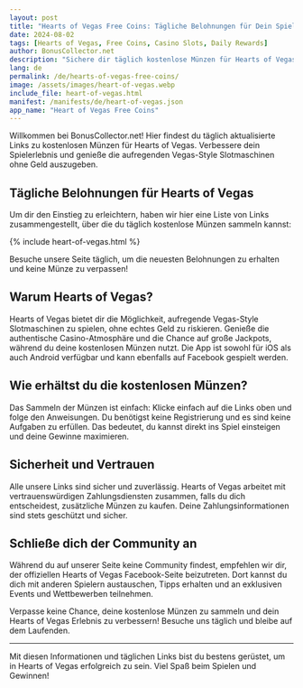 ```yaml
---
layout: post
title: "Hearts of Vegas Free Coins: Tägliche Belohnungen für Dein Spiel"
date: 2024-08-02
tags: [Hearts of Vegas, Free Coins, Casino Slots, Daily Rewards]
author: BonusCollector.net
description: "Sichere dir täglich kostenlose Münzen für Hearts of Vegas und verbessere dein Spielerlebnis mit unseren exklusiven Links."
lang: de
permalink: /de/hearts-of-vegas-free-coins/
image: /assets/images/heart-of-vegas.webp
include_file: heart-of-vegas.html
manifest: /manifests/de/heart-of-vegas.json
app_name: "Heart of Vegas Free Coins"
---
```


Willkommen bei BonusCollector.net! Hier findest du täglich aktualisierte Links zu kostenlosen Münzen für Hearts of Vegas. Verbessere dein Spielerlebnis und genieße die aufregenden Vegas-Style Slotmaschinen ohne Geld auszugeben.

## Tägliche Belohnungen für Hearts of Vegas

Um dir den Einstieg zu erleichtern, haben wir hier eine Liste von Links zusammengestellt, über die du täglich kostenlose Münzen sammeln kannst:

{% include heart-of-vegas.html %}

Besuche unsere Seite täglich, um die neuesten Belohnungen zu erhalten und keine Münze zu verpassen!

## Warum Hearts of Vegas?

Hearts of Vegas bietet dir die Möglichkeit, aufregende Vegas-Style Slotmaschinen zu spielen, ohne echtes Geld zu riskieren. Genieße die authentische Casino-Atmosphäre und die Chance auf große Jackpots, während du deine kostenlosen Münzen nutzt. Die App ist sowohl für iOS als auch Android verfügbar und kann ebenfalls auf Facebook gespielt werden.

## Wie erhältst du die kostenlosen Münzen?

Das Sammeln der Münzen ist einfach: Klicke einfach auf die Links oben und folge den Anweisungen. Du benötigst keine Registrierung und es sind keine Aufgaben zu erfüllen. Das bedeutet, du kannst direkt ins Spiel einsteigen und deine Gewinne maximieren.

## Sicherheit und Vertrauen

Alle unsere Links sind sicher und zuverlässig. Hearts of Vegas arbeitet mit vertrauenswürdigen Zahlungsdiensten zusammen, falls du dich entscheidest, zusätzliche Münzen zu kaufen. Deine Zahlungsinformationen sind stets geschützt und sicher.

## Schließe dich der Community an

Während du auf unserer Seite keine Community findest, empfehlen wir dir, der offiziellen Hearts of Vegas Facebook-Seite beizutreten. Dort kannst du dich mit anderen Spielern austauschen, Tipps erhalten und an exklusiven Events und Wettbewerben teilnehmen.

Verpasse keine Chance, deine kostenlose Münzen zu sammeln und dein Hearts of Vegas Erlebnis zu verbessern! Besuche uns täglich und bleibe auf dem Laufenden.

---

Mit diesen Informationen und täglichen Links bist du bestens gerüstet, um in Hearts of Vegas erfolgreich zu sein. Viel Spaß beim Spielen und Gewinnen!